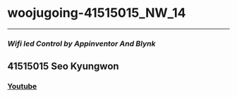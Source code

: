 # woojugoing-41515015_NW_14
*****
###  ***Wifi led Control by Appinventor And Blynk***
## 41515015 Seo Kyungwon
### [Youtube](https://www.youtube.com/watch?v=WlLQ9khXxRY&list=PLCfkod7F8y0NlHlZd2WERLUqRRmD6s_xR&index=13)
